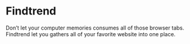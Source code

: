 # Findtrend
Don’t let your computer memories consumes all of those browser tabs. Findtrend let you gathers all of your favorite website into one place.

